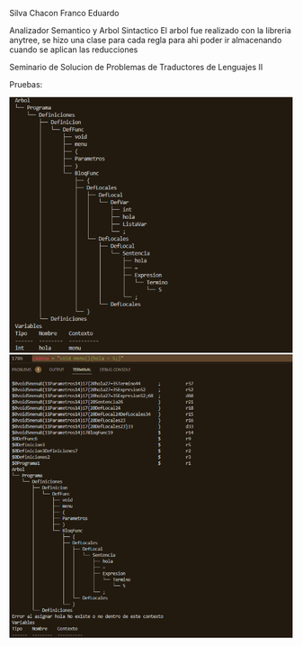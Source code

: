 Silva Chacon Franco Eduardo

Analizador Semantico y Arbol Sintactico
El arbol fue realizado con la libreria anytree, se hizo una clase para cada regla para ahi poder ir almacenando cuando se aplican las reducciones

Seminario de Solucion de Problemas de Traductores de Lenguajes II

Pruebas:

![Cadena](https://github.com/franco-e-s-c/Sem-Traductores2/blob/6c73afd3d979dd42af9479522f68998623035244/Analizador%20Semantico/imagenes/1.1.png)
![Cadena](https://github.com/franco-e-s-c/Sem-Traductores2/blob/6c73afd3d979dd42af9479522f68998623035244/Analizador%20Semantico/imagenes/1.2.png)
